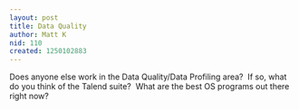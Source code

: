 ```yaml
---
layout: post
title: Data Quality
author: Matt K
nid: 110
created: 1250102883
---
```

<p>Does anyone else work in the Data Quality/Data Profiling area?&nbsp; If so, what do you think of the Talend suite?&nbsp; What are the best OS programs out there right now?</p>

